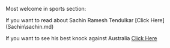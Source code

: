 Most welcome in sports section:

If you want to read about Sachin Ramesh Tendulkar [Click Here](Sachin\sachin.md\)

If you want to see his best knock against Australia [Click Here](https://www.youtube.com/watch?v=9EqWf63wdok)
